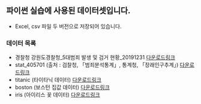## 파이썬 실습에 사용된 데이터셋입니다.

- Excel, csv 파일 두 버전으로 저장되어 있습니다.

### 데이터 목록
- 경찰청 강원도경찰청_5대범죄 발생 및 검거 현황_20191231 [다운로드링크](https://www.data.go.kr/data/15070037/fileData.do)
- stat_405701 (출처 : 검찰청, 「범죄분석통계」, 통계청, 「장래인구추계」) [다운로드링크](http://www.index.go.kr/potal/stts/idxMain/selectPoSttsIdxSearch.do?idx_cd=4057)
- titanic (타이타닉 데이터) [다운로드링크](https://www.kaggle.com/c/titanic/data)
- boston (보스턴 집값 데이터) [다운로드링크](https://www.kaggle.com/prasadperera/the-boston-housing-dataset/data)
- iris (아이리스 꽃 데이터) [다운로드링크](https://www.kaggle.com/uciml/iris)
